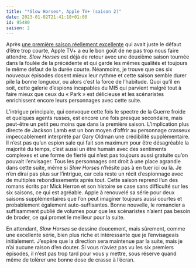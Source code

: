 ```yaml
---
title: "*Slow Horses*, Apple TV+ (saison 2)"
date: 2023-01-02T21:41:18+01:00
id: 95480 
saison: 2
---
```


Après [une première saison réellement excellente](https://nicolasfurno.fr/serie/slow-horses-apple-tv+/) qui avait juste le défaut d’être trop courte, Apple TV+ a eu le bon goût de ne pas trop nous faire attendre. *Slow Horses* est déjà de retour avec une deuxième saison tournée dans la foulée de la précédente et qui garde les mêmes qualités et toujours le même défaut de la durée courte. Néanmoins, je trouve que ces six nouveaux épisodes dosent mieux leur rythme et cette saison semble durer pile la bonne longueur, ou alors c’est la force de l’habitude. Quoi qu’il en soit, cette galerie d’espions incapables du MI5 qui parvient malgré tout à faire mieux que ceux du « Park » est délicieuse et les scénaristes enrichissent encore leurs personnages avec cette suite. 

L’intrigue principale, qui convoque cette fois le spectre de la Guerre froide et quelques agents russes, est encore une fois presque secondaire, mais peut-être un petit peu moins que dans la première saison. L’implication plus directe de Jackson Lamb est un bon moyen d’offrir au personnage crasseux impeccablement interprété par Gary Oldman une crédibilité supplémentaire. Il n’est pas qu’un espion sale qui fait son maximum pour être désagréable la majorité du temps, c’est aussi un être humain avec des sentiments complexes et une forme de fierté qui n’est pas toujours aussi gratuite qu’on pouvait l’envisager. Tous les personnages ont droit à une place agrandie dans cette suite, même si *Slow Horses* n’hésite pas à en tuer ici ou là. Je n’en dirai pas plus sur l’intrigue, car cela reste un récit d’espionnage avec de multiples rebondissements après tout. Cette saison reprend l’un des romans écrits par Mick Herron et son histoire se case sans difficulté sur les six saisons, ce qui est agréable. Apple à renouvelé sa série pour deux saisons supplémentaires que l’on peut imaginer toujours aussi courtes et probablement également auto-suffisantes. Bonne nouvelle, le romancier a suffisamment publié de volumes pour que les scénaristes n’aient pas besoin de broder, ce qui promet le meilleur pour la suite.

En attendant, *Slow Horses* se dessine doucement, mais sûrement, comme une excellente série, bien plus riche et intéressante que je l’envisageais initialement. J’espère que la direction sera maintenue par la suite, mais je n’ai aucune raison d’en douter. Si vous n’aviez pas vu les six premiers épisodes, il n’est pas trop tard pour vous y mettre, sous réserve quand même de tolérer une bonne dose de crasse à l’écran. 


